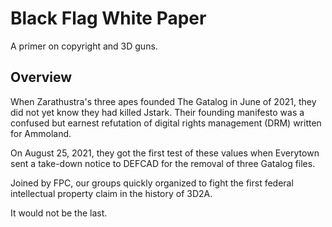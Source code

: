# Black Flag White Paper

A primer on copyright and 3D guns.

## Overview

When Zarathustra's three apes founded The Gatalog in June of 2021, they did not yet know they had killed Jstark. Their founding manifesto was a confused but earnest refutation of digital rights management (DRM) written for Ammoland.

On August 25, 2021, they got the first test of these values when Everytown sent a take-down notice to DEFCAD for the removal of three Gatalog files.

Joined by FPC, our groups quickly organized to fight the first federal intellectual property claim in the history of 3D2A.

It would not be the last.